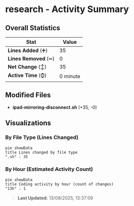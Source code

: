 # research - Activity Summary 

## Overall Statistics

| Stat                   | Value                                                             |
| ---------------------- | ----------------------------------------------------------------- |
| **Lines Added** (➕)   | 35                                          |
| **Lines Removed** (➖) | 0                                        |
| **Net Change** (↕)    | 35                |
| **Active Time** (⌚)   | 0 minute |


## Modified Files
- **ipad-mirroring-disconnect.sh** (+35, -0)

## Visualizations

### By File Type (Lines Changed)

```mermaid
pie showData
title Lines changed by file type
".sh" : 35
```

### By Hour (Estimated Activity Count)

```mermaid
pie showData
title Coding activity by hour (count of changes)
"13h" : 1
```


> **Last Updated:** 13/08/2025, 13:37:09